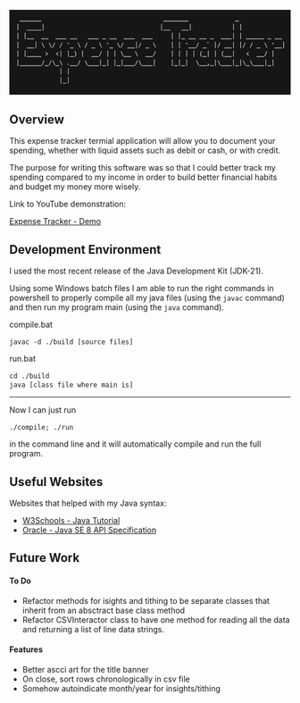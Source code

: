 ![Title Banner - Expense Tracker](./titleBanner.png)

## Overview

This expense tracker termial application will allow you to document your spending, whether with
liquid assets such as debit or cash, or with credit.

The purpose for writing this software was so that I could better track my spending compared to my income
in order to build better financial habits and budget my money more wisely.

Link to YouTube demonstration:

[Expense Tracker - Demo]()

## Development Environment

I used the most recent release of the Java Development Kit (JDK-21).

Using some Windows batch files I am able to run the right commands in powershell to properly compile
all my java files (using the `javac` command) and then run my program main (using the `java` command).

compile.bat

```
javac -d ./build [source files]
```

run.bat

```
cd ./build
java [class file where main is]
```

---

Now I can just run

```
./compile; ./run
```

in the command line and it will automatically compile and run the full program.

## Useful Websites

Websites that helped with my Java syntax:

- [W3Schools - Java Tutorial](https://www.w3schools.com/java/)
- [Oracle - Java SE 8 API Specification](https://docs.oracle.com/javase/8/docs/api/overview-summary.html)

## Future Work

#### To Do

- Refactor methods for isights and tithing to be separate classes that inherit
  from an absctract base class method
- Refactor CSVInteractor class to have one method for reading all the data and
  returning a list of line data strings.

#### Features

- Better ascci art for the title banner
- On close, sort rows chronologically in csv file
- Somehow autoindicate month/year for insights/tithing
